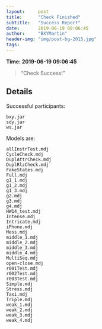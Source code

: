```yaml
---
layout:     post
title:      "Check Finished"
subtitle:   "Success Report"
date:       2019-06-19 09:06:45
author:     "BXYMartin"
header-img: "img/post-bg-2015.jpg"
tags:
---
```


**Time: 2019-06-19 09:06:45**

> “Check Success!”


## Details

Successful participants:

```
bxy.jar
sdy.jar
ws.jar
```

Models are:

```
allInstrTest.mdj
CycleCheck.mdj
DuplAttrCheck.mdj
DuplRlzCheck.mdj
FakeStates.mdj
Full.mdj
g1_1.mdj
g1_2.mdj
g1_3.mdj
g2.mdj
g3.mdj
g4.mdj
HW14_test.mdj
Intense.mdj
Intricate.mdj
iPhone.mdj
Mess.mdj
middle_1.mdj
middle_2.mdj
middle_3.mdj
middle_4.mdj
MultiSeq.mdj
open-close.mdj
r001Test.mdj
r002Test.mdj
r003Test.mdj
Simple.mdj
Stress.mdj
Taxi.mdj
Triple.mdj
weak_1.mdj
weak_2.mdj
weak_3.mdj
weak_4.mdj
```

